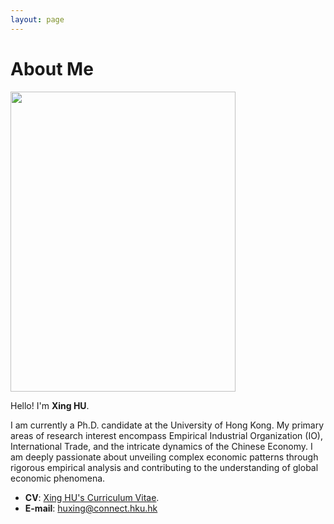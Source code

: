 ```yaml
---
layout: page
---
```


# About Me

<img src="https://huxingecon.github.io/huxing_body.jpg" class="floatpic" width="360" height="480">

Hello! I'm **Xing HU**.

I am currently a Ph.D. candidate at the University of Hong Kong. My primary areas of research interest encompass Empirical Industrial Organization (IO), International Trade, and the intricate dynamics of the Chinese Economy. I am deeply passionate about unveiling complex economic patterns through rigorous empirical analysis and contributing to the understanding of global economic phenomena.

- **CV**: [Xing HU's Curriculum Vitae](https://huxingecon.github.io/file/huxing_CV_2023sep02.pdf).
- **E-mail**: huxing@connect.hku.hk


